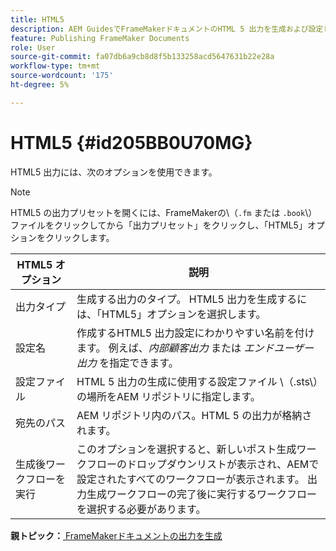 ```yaml
---
title: HTML5
description: AEM GuidesでFrameMakerドキュメントのHTML 5 出力を生成および設定します。
feature: Publishing FrameMaker Documents
role: User
source-git-commit: fa07db6a9cb8d8f5b133258acd5647631b22e28a
workflow-type: tm+mt
source-wordcount: '175'
ht-degree: 5%

---
```


# HTML5 {#id205BB0U70MG}

HTML5 出力には、次のオプションを使用できます。

>[!NOTE]
>
> HTML5 の出力プリセットを開くには、FrameMakerの\（`.fm` または `.book`\）ファイルをクリックしてから「出力プリセット」をクリックし、「HTML5」オプションをクリックします。

| HTML5 オプション | 説明 |
|------------|-----------|
| 出力タイプ | 生成する出力のタイプ。 HTML5 出力を生成するには、「HTML5」オプションを選択します。 |
| 設定名 | 作成するHTML5 出力設定にわかりやすい名前を付けます。 例えば、*内部顧客出力* または *エンドユーザー出力* を指定できます。 |
| 設定ファイル | HTML 5 出力の生成に使用する設定ファイル \（.sts\）の場所をAEM リポジトリに指定します。 |
| 宛先のパス | AEM リポジトリ内のパス。HTML 5 の出力が格納されます。 |
| 生成後ワークフローを実行 | このオプションを選択すると、新しいポスト生成ワークフローのドロップダウンリストが表示され、AEMで設定されたすべてのワークフローが表示されます。 出力生成ワークフローの完了後に実行するワークフローを選択する必要があります。 |

**親トピック：**[ FrameMakerドキュメントの出力を生成 ](fm-output-generatation.md)
